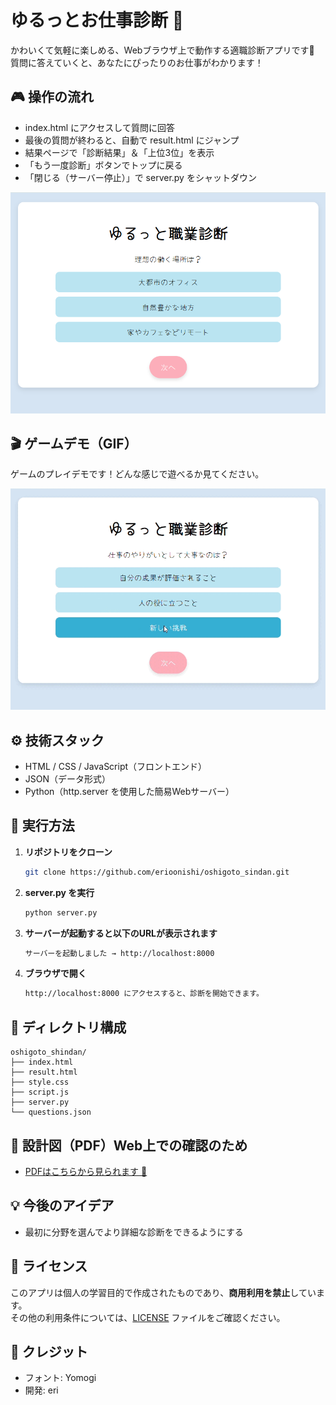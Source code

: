 # ゆるっとお仕事診断 🌸

かわいくて気軽に楽しめる、Webブラウザ上で動作する適職診断アプリです🌸
質問に答えていくと、あなたにぴったりのお仕事がわかります！

## 🎮 操作の流れ

- index.html にアクセスして質問に回答
- 最後の質問が終わると、自動で result.html にジャンプ
- 結果ページで「診断結果」＆「上位3位」を表示
- 「もう一度診断」ボタンでトップに戻る
- 「閉じる（サーバー停止）」で server.py をシャットダウン

![screenshot](assets/images/oshigoto.png)  

## 🎬 ゲームデモ（GIF）

ゲームのプレイデモです！どんな感じで遊べるか見てください。

![ゆるっとお仕事診断デモ](assets/images/oshigoto.gif)

## ⚙️ 技術スタック

- HTML / CSS / JavaScript（フロントエンド）
- JSON（データ形式）
- Python（http.server を使用した簡易Webサーバー）

## 🚀 実行方法

1. **リポジトリをクローン**
   ```bash
   git clone https://github.com/erioonishi/oshigoto_sindan.git
2. **server.py を実行**
   ```bash
   python server.py
3. **サーバーが起動すると以下のURLが表示されます**
   ```bash
   サーバーを起動しました → http://localhost:8000
4. **ブラウザで開く**
   ```bash
   http://localhost:8000 にアクセスすると、診断を開始できます。

## 📂 ディレクトリ構成

```plaintext
oshigoto_shindan/
├── index.html
├── result.html
├── style.css
├── script.js
├── server.py
└── questions.json
```

## 📂 設計図（PDF）Web上での確認のため

- [PDFはこちらから見られます 📄](assets/images/oshigoto.drawio.pdf)

## 💡 今後のアイデア

- 最初に分野を選んでより詳細な診断をできるようにする

## 🥺 ライセンス

このアプリは個人の学習目的で作成されたものであり、**商用利用を禁止**しています。  
その他の利用条件については、[LICENSE](./LICENSE) ファイルをご確認ください。

## 🙌 クレジット

- フォント: Yomogi
- 開発: eri





